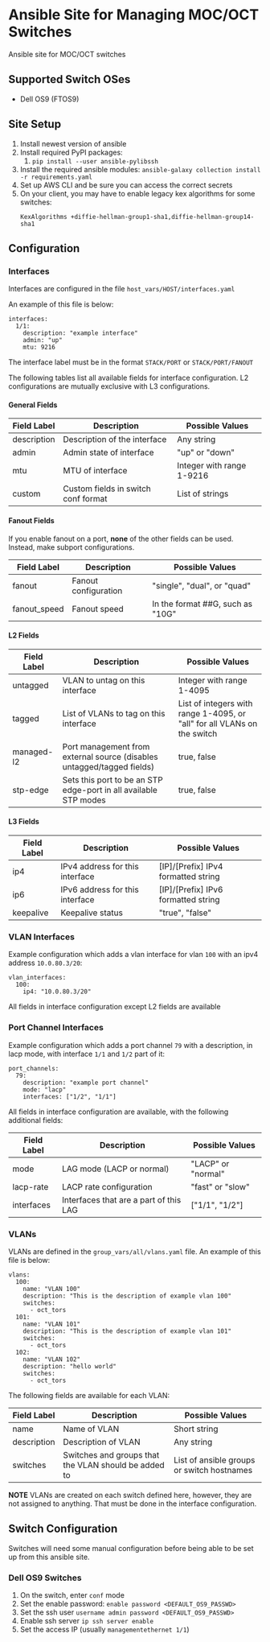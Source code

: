 # Ansible Site for Managing MOC/OCT Switches
Ansible site for MOC/OCT switches

## Supported Switch OSes

* Dell OS9 (FTOS9)

## Site Setup

1. Install newest version of ansible
1. Install required PyPI packages:
    1. `pip install --user ansible-pylibssh`
1. Install the required ansible modules: `ansible-galaxy collection install -r requirements.yaml`
1. Set up AWS CLI and be sure you can access the correct secrets
1. On your client, you may have to enable legacy kex algorithms for some switches:
    ```
    KexAlgorithms +diffie-hellman-group1-sha1,diffie-hellman-group14-sha1
    ```

## Configuration

### Interfaces

Interfaces are configured in the file `host_vars/HOST/interfaces.yaml`

An example of this file is below:

```
interfaces:
  1/1:
    description: "example interface"
    admin: "up"
    mtu: 9216
```

The interface label must be in the format `STACK/PORT` or `STACK/PORT/FANOUT`

The following tables list all available fields for interface configuration. L2 configurations are mutually exclusive with L3 configurations.

#### General Fields

| Field Label | Description                         | Possible Values           |
| ----------- | ----------------------------------- | ------------------------- |
| description | Description of the interface        | Any string                |
| admin       | Admin state of interface            | "up" or "down"            |
| mtu         | MTU of interface                    | Integer with range 1-9216 |
| custom      | Custom fields in switch conf format | List of strings           |

#### Fanout Fields

If you enable fanout on a port, **none** of the other fields can be used. Instead, make subport configurations.

| Field Label  | Description          | Possible Values                  |
| ------------ | -------------------- | -------------------------------- |
| fanout       | Fanout configuration | "single", "dual", or "quad"      |
| fanout_speed | Fanout speed         | In the format ##G, such as "10G" |

#### L2 Fields

| Field Label | Description                                                            | Possible Values                                                          |
| ----------- | ---------------------------------------------------------------------- | ------------------------------------------------------------------------ |
| untagged    | VLAN to untag on this interface                                        | Integer with range 1-4095                                                |
| tagged      | List of VLANs to tag on this interface                                 | List of integers with range 1-4095, or "all" for all VLANs on the switch |
| managed-l2  | Port management from external source (disables untagged/tagged fields) | true, false                                                              |
| stp-edge    | Sets this port to be an STP edge-port in all available STP modes       | true, false                                                              |

#### L3 Fields

| Field Label | Description                     | Possible Values                     |
| ----------- | ------------------------------- | ----------------------------------- |
| ip4         | IPv4 address for this interface | [IP]/[Prefix] IPv4 formatted string |
| ip6         | IPv6 address for this interface | [IP]/[Prefix] IPv6 formatted string |
| keepalive   | Keepalive status                | "true", "false"                     |

### VLAN Interfaces

Example configuration which adds a vlan interface for vlan `100` with an ipv4 address `10.0.80.3/20`:

```
vlan_interfaces:
  100:
    ip4: "10.0.80.3/20"
```

All fields in interface configuration except L2 fields are available

### Port Channel Interfaces

Example configuration which adds a port channel `79` with a description, in lacp mode, with interface `1/1` and `1/2` part of it:

```
port_channels:
  79:
    description: "example port channel"
    mode: "lacp"
    interfaces: ["1/2", "1/1"]
```

All fields in interface configuration are available, with the following additional fields:

| Field Label | Description                            | Possible Values    |
| ----------- | -------------------------------------- | ------------------ |
| mode        | LAG mode (LACP or normal)              | "LACP" or "normal" |
| lacp-rate   | LACP rate configuration                | "fast" or "slow"   |
| interfaces  | Interfaces that are a part of this LAG | ["1/1", "1/2"]     |

### VLANs

VLANs are defined in the `group_vars/all/vlans.yaml` file. An example of this file is below:

```
vlans:
  100:
    name: "VLAN 100"
    description: "This is the description of example vlan 100"
    switches:
      - oct_tors
  101:
    name: "VLAN 101"
    description: "This is the description of example vlan 101"
    switches:
      - oct_tors
  102:
    name: "VLAN 102"
    description: "hello world"
    switches:
      - oct_tors
```

The following fields are available for each VLAN:

| Field Label | Description                                          | Possible Values                            |
| ----------- | ---------------------------------------------------- | ------------------------------------------ |
| name        | Name of VLAN                                         | Short string                               |
| description | Description of VLAN                                  | Any string                                 |
| switches    | Switches and groups that the VLAN should be added to | List of ansible groups or switch hostnames |

**NOTE** VLANs are created on each switch defined here, however, they are not assigned to anything. That must be done in the interface configuration.

## Switch Configuration

Switches will need some manual configuration before being able to be set up from this ansible site.
### Dell OS9 Switches

1. On the switch, enter `conf` mode
1. Set the enable password: `enable password <DEFAULT_OS9_PASSWD>`
1. Set the ssh user `username admin password <DEFAULT_OS9_PASSWD>`
1. Enable ssh server `ip ssh server enable`
1. Set the access IP (usually `managementethernet 1/1`)
